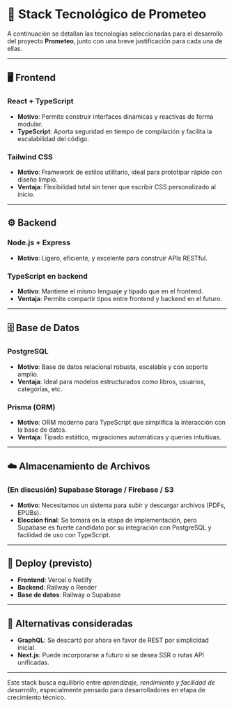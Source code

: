 # 🧱 Stack Tecnológico de Prometeo

A continuación se detallan las tecnologías seleccionadas para el desarrollo del proyecto **Prometeo**, junto con una breve justificación para cada una de ellas.

---

## 🖥️ Frontend

### React + TypeScript
- **Motivo**: Permite construir interfaces dinámicas y reactivas de forma modular.
- **TypeScript**: Aporta seguridad en tiempo de compilación y facilita la escalabilidad del código.

### Tailwind CSS
- **Motivo**: Framework de estilos utilitario, ideal para prototipar rápido con diseño limpio.
- **Ventaja**: Flexibilidad total sin tener que escribir CSS personalizado al inicio.

---

## ⚙️ Backend

### Node.js + Express
- **Motivo**: Ligero, eficiente, y excelente para construir APIs RESTful.

### TypeScript en backend
- **Motivo**: Mantiene el mismo lenguaje y tipado que en el frontend.
- **Ventaja**: Permite compartir tipos entre frontend y backend en el futuro.

---

## 🗄️ Base de Datos

### PostgreSQL
- **Motivo**: Base de datos relacional robusta, escalable y con soporte amplio.
- **Ventaja**: Ideal para modelos estructurados como libros, usuarios, categorías, etc.

### Prisma (ORM)
- **Motivo**: ORM moderno para TypeScript que simplifica la interacción con la base de datos.
- **Ventaja**: Tipado estático, migraciones automáticas y queries intuitivas.

---

## ☁️ Almacenamiento de Archivos

### (En discusión) Supabase Storage / Firebase / S3
- **Motivo**: Necesitamos un sistema para subir y descargar archivos (PDFs, EPUBs).
- **Elección final**: Se tomará en la etapa de implementación, pero Supabase es fuerte candidato por su integración con PostgreSQL y facilidad de uso con TypeScript.

---

## 🚀 Deploy (previsto)

- **Frontend**: Vercel o Netlify
- **Backend**: Railway o Render
- **Base de datos**: Railway o Supabase

---

## 🔁 Alternativas consideradas

- **GraphQL**: Se descartó por ahora en favor de REST por simplicidad inicial.
- **Next.js**: Puede incorporarse a futuro si se desea SSR o rutas API unificadas.

---

Este stack busca equilibrio entre *aprendizaje, rendimiento y facilidad de desarrollo*, especialmente pensado para desarrolladores en etapa de crecimiento técnico.

